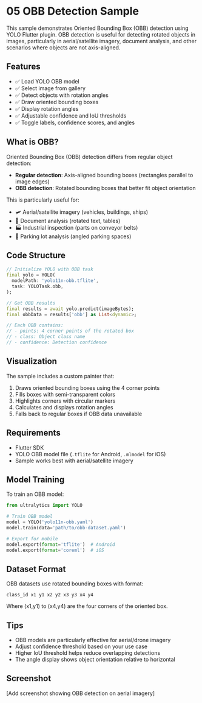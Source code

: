 # 05 OBB Detection Sample

This sample demonstrates Oriented Bounding Box (OBB) detection using YOLO Flutter plugin. OBB detection is useful for detecting rotated objects in images, particularly in aerial/satellite imagery, document analysis, and other scenarios where objects are not axis-aligned.

## Features

- ✅ Load YOLO OBB model
- ✅ Select image from gallery
- ✅ Detect objects with rotation angles
- ✅ Draw oriented bounding boxes
- ✅ Display rotation angles
- ✅ Adjustable confidence and IoU thresholds
- ✅ Toggle labels, confidence scores, and angles

## What is OBB?

Oriented Bounding Box (OBB) detection differs from regular object detection:
- **Regular detection**: Axis-aligned bounding boxes (rectangles parallel to image edges)
- **OBB detection**: Rotated bounding boxes that better fit object orientation

This is particularly useful for:
- 🛩️ Aerial/satellite imagery (vehicles, buildings, ships)
- 📄 Document analysis (rotated text, tables)
- 🏭 Industrial inspection (parts on conveyor belts)
- 🚗 Parking lot analysis (angled parking spaces)

## Code Structure

```dart
// Initialize YOLO with OBB task
final yolo = YOLO(
  modelPath: 'yolo11n-obb.tflite',
  task: YOLOTask.obb,
);

// Get OBB results
final results = await yolo.predict(imageBytes);
final obbData = results['obb'] as List<dynamic>;

// Each OBB contains:
// - points: 4 corner points of the rotated box
// - class: Object class name
// - confidence: Detection confidence
```

## Visualization

The sample includes a custom painter that:
1. Draws oriented bounding boxes using the 4 corner points
2. Fills boxes with semi-transparent colors
3. Highlights corners with circular markers
4. Calculates and displays rotation angles
5. Falls back to regular boxes if OBB data unavailable

## Requirements

- Flutter SDK
- YOLO OBB model file (`.tflite` for Android, `.mlmodel` for iOS)
- Sample works best with aerial/satellite imagery

## Model Training

To train an OBB model:
```python
from ultralytics import YOLO

# Train OBB model
model = YOLO('yolo11n-obb.yaml')
model.train(data='path/to/obb-dataset.yaml')

# Export for mobile
model.export(format='tflite')  # Android
model.export(format='coreml')  # iOS
```

## Dataset Format

OBB datasets use rotated bounding boxes with format:
```
class_id x1 y1 x2 y2 x3 y3 x4 y4
```
Where (x1,y1) to (x4,y4) are the four corners of the oriented box.

## Tips

- OBB models are particularly effective for aerial/drone imagery
- Adjust confidence threshold based on your use case
- Higher IoU threshold helps reduce overlapping detections
- The angle display shows object orientation relative to horizontal

## Screenshot

[Add screenshot showing OBB detection on aerial imagery]